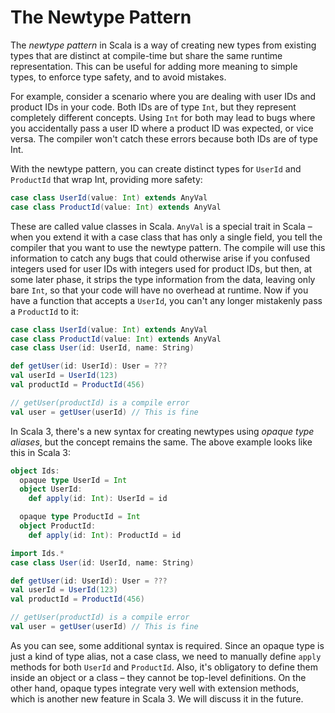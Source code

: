 # The Newtype Pattern

The *newtype pattern* in Scala is a way of creating new types from existing types that are distinct at compile-time 
but share the same runtime representation. 
This can be useful for adding more meaning to simple types, to enforce type safety, and to avoid mistakes.

For  example, consider a scenario where you are dealing with user IDs and product IDs in your code. 
Both IDs are of type `Int`, but they represent  completely different concepts. 
Using `Int` for both may lead to bugs  where you accidentally pass a user ID where a product ID was expected, or vice versa. 
The compiler won't catch these errors because both IDs  are of type Int.

With the newtype pattern, you can create distinct types for `UserId` and `ProductId` that wrap Int, providing more safety:

```scala 3
case class UserId(value: Int) extends AnyVal
case class ProductId(value: Int) extends AnyVal
```

These are called value classes in Scala. `AnyVal` is a special trait in Scala – when you extend it with a case class 
that has only a single field, you tell the compiler that you want to use the newtype pattern. 
The compile will use this information to catch any bugs that could otherwise arise if you confused integers used 
for user IDs with integers used for product IDs, but then, at some later phase, it strips the type information from the data, 
leaving only bare `Int`, so that your code will have no overhead at runtime.
Now if you have a function that accepts a `UserId`, you can't any longer mistakenly pass a `ProductId` to it:

```scala 3
case class UserId(value: Int) extends AnyVal
case class ProductId(value: Int) extends AnyVal
case class User(id: UserId, name: String)

def getUser(id: UserId): User = ???
val userId = UserId(123)
val productId = ProductId(456)

// getUser(productId) is a compile error
val user = getUser(userId) // This is fine
```

In Scala 3, there's a new syntax for creating newtypes using *opaque type aliases*, but the concept remains the same. 
The above example looks like this in Scala 3:

```scala 3
object Ids:
  opaque type UserId = Int
  object UserId:
    def apply(id: Int): UserId = id

  opaque type ProductId = Int
  object ProductId:
    def apply(id: Int): ProductId = id

import Ids.*
case class User(id: UserId, name: String)

def getUser(id: UserId): User = ???
val userId = UserId(123)
val productId = ProductId(456)

// getUser(productId) is a compile error
val user = getUser(userId) // This is fine
```

As you can see, some additional syntax is required. 
Since an opaque type is just a kind of type alias, not a case class, we need to manually define `apply` methods 
for both `UserId` and `ProductId`. 
Also, it's obligatory to define them inside an object or a class – they cannot be top-level definitions. 
On the other hand, opaque types integrate very well with extension methods, which is another new feature in Scala 3. 
We will discuss it in the future.


